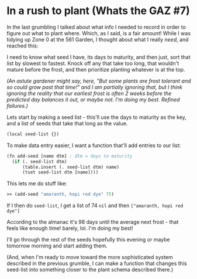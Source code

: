 # In a rush to plant (Whats the GAZ #7)

In the last grumbling I talked about what info I needed to record in order to figure out what to plant where. Which, as I said, is a fair amount! While I was tidying up Zone 0 at the 561 Garden, I thought about what I really *need*, and reached this:

I need to know what seed I have, its days to maturity, and then just, sort that list by slowest to fastest. Knock off any that take too long, that wouldn't mature before the frost, and then prioritize planting whatever is at the top.

*(An astute gardener might say, here, "But some plants are frost tolerant and so could grow past that time!" and I am partially ignoring that, but I think ignoring the reality that our earliest frost is often 2 weeks before the predicted day balances it out, or maybe not. I'm doing my best. Refined failures.)*

Lets start by making a seed list - this'll use the days to maturity as the key, and a list of seeds that take that long as the value.

```lisp
(local seed-list {})
```

To make data entry easier, I want a function that'll add entries to our list:

```lisp
(fn add-seed [name dtm] ; dtm = days to maturity
  (if (. seed-list dtm)
      (table.insert (. seed-list dtm) name)
	  (tset seed-list dtm [name])))
```

This lets me do stuff like:

```lisp
>> (add-seed "amaranth, hopi red dye" 75)
```

If I then do `seed-list`, I get a list of 74 `nil` and then `["amaranth, hopi red dye"]`

According to the almanac it's 98 days until the average next frost - that feels like enough time! barely, lol. I'm doing my best!

I'll go through the rest of the seeds hopefully this evening or maybe tomorrow morning and start adding them.

(And, when I'm ready to move toward the more sophisticated system described in the previous grumble, I can make a function that changes this seed-list into something closer to the plant schema described there.)
